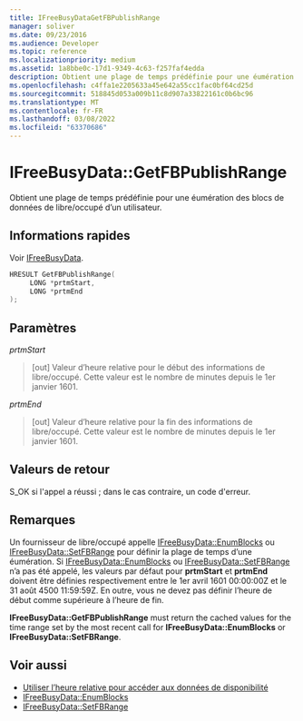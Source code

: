 ```yaml
---
title: IFreeBusyDataGetFBPublishRange
manager: soliver
ms.date: 09/23/2016
ms.audience: Developer
ms.topic: reference
ms.localizationpriority: medium
ms.assetid: 1a8bbe0c-17d1-9349-4c63-f257faf4edda
description: Obtient une plage de temps prédéfinie pour une éumération des blocs de données de libre/occupé d’un utilisateur.
ms.openlocfilehash: c4ffa1e2205633a45e642a55cc1fac0bf64cd25d
ms.sourcegitcommit: 518845d053a009b11c8d907a33822161c0b6bc96
ms.translationtype: MT
ms.contentlocale: fr-FR
ms.lasthandoff: 03/08/2022
ms.locfileid: "63370686"
---
```

# <a name="ifreebusydatagetfbpublishrange"></a>IFreeBusyData::GetFBPublishRange

Obtient une plage de temps prédéfinie pour une éumération des blocs de données de libre/occupé d’un utilisateur.
  
## <a name="quick-info"></a>Informations rapides

Voir [IFreeBusyData](ifreebusydata.md).
  
```cpp
HRESULT GetFBPublishRange( 
     LONG *prtmStart, 
     LONG *prtmEnd 
);

```

## <a name="parameters"></a>Paramètres

_prtmStart_
  
> [out] Valeur d’heure relative pour le début des informations de libre/occupé. Cette valeur est le nombre de minutes depuis le 1er janvier 1601.
    
_prtmEnd_
  
> [out] Valeur d’heure relative pour la fin des informations de libre/occupé. Cette valeur est le nombre de minutes depuis le 1er janvier 1601.
    
## <a name="return-values"></a>Valeurs de retour

S_OK si l'appel a réussi ; dans le cas contraire, un code d'erreur.
  
## <a name="remarks"></a>Remarques

Un fournisseur de libre/occupé appelle [IFreeBusyData::EnumBlocks](ifreebusydata-enumblocks.md) ou [IFreeBusyData::SetFBRange](ifreebusydata-setfbrange.md) pour définir la plage de temps d’une éumération. Si [IFreeBusyData::EnumBlocks](ifreebusydata-enumblocks.md) ou [IFreeBusyData::SetFBRange](ifreebusydata-setfbrange.md) n’a pas été appelé, les valeurs par défaut pour **prtmStart** et **prtmEnd** doivent être définies respectivement entre le 1er avril 1601 00:00:00Z et le 31 août 4500 11:59:59Z. En outre, vous ne devez pas définir l’heure de début comme supérieure à l’heure de fin. 
  
**IFreeBusyData::GetFBPublishRange** must return the cached values for the time range set by the most recent call for **IFreeBusyData::EnumBlocks** or **IFreeBusyData::SetFBRange**. 
  
## <a name="see-also"></a>Voir aussi

- [Utiliser l’heure relative pour accéder aux données de disponibilité](how-to-use-relative-time-to-access-free-busy-data.md)
- [IFreeBusyData::EnumBlocks](ifreebusydata-enumblocks.md)
- [IFreeBusyData::SetFBRange](ifreebusydata-setfbrange.md)

